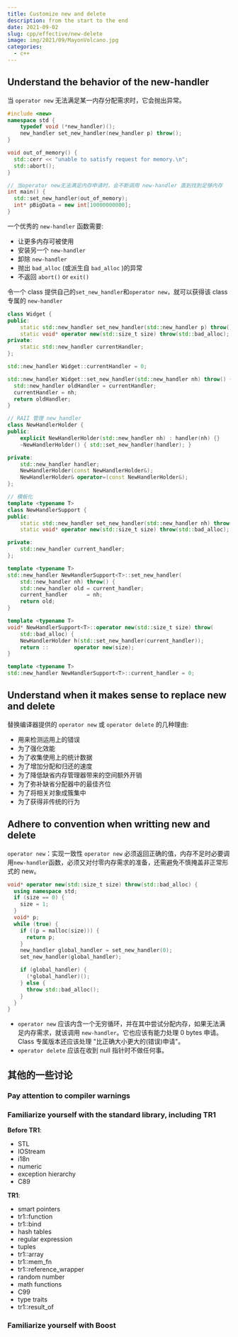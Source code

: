```yaml
---
title: Customize new and delete
description: from the start to the end
date: 2021-09-02
slug: cpp/effective/new-delete
image: img/2021/09/MayonVolcano.jpg
categories:
  - c++
---
```


## Understand the behavior of the new-handler

当 `operator new` 无法满足某一内存分配需求时，它会抛出异常。

```c++
#include <new>
namespace std {
    typedef void (*new_handler)();
    new_handler set_new_handler(new_handler p) throw();
}

void out_of_memory() {
  std::cerr << "unable to satisfy request for memory.\n";
  std::abort();
}

// 当operator new无法满足内存申请时，会不断调用 new-handler 直到找到足够内存
int main() {
  std::set_new_handler(out_of_memory);
  int* pBigData = new int[10000000000];
}
```

一个优秀的 `new-handler` 函数需要:

- 让更多内存可被使用
- 安装另一个 `new-handler`
- 卸除 `new-handler`
- 抛出 `bad_alloc` (或派生自 `bad_alloc` )的异常
- 不返回 `abort()` or `exit()`

令一个 class 提供自己的`set_new_handler`和`operator new`，就可以获得该 class 专属的 `new-handler`

```c++
class Widget {
public:
    static std::new_handler set_new_handler(std::new_handler p) throw();
    static void* operator new(std::size_t size) throw(std::bad_alloc);
private:
    static std::new_handler currentHandler;
};

std::new_handler Widget::currentHandler = 0;

std::new_handler Widget::set_new_handler(std::new_handler nh) throw() {
  std::new_handler oldHandler = currentHandler;
  currentHandler = nh;
  return oldHandler;
}

// RAII 管理 new_handler
class NewHandlerHolder {
public:
    explicit NewHandlerHolder(std::new_handler nh) : handler(nh) {}
    ~NewHandlerHolder() { std::set_new_handler(handler); }

private:
    std::new_handler handler;
    NewHandlerHolder(const NewHandlerHolder&);
    NewHandlerHolder& operator=(const NewHandlerHolder&);
};

// 模板化
template <typename T>
class NewHandlerSupport {
public:
    static std::new_handler set_new_handler(std::new_handler nh) throw();
    static void* operator new(std::size_t size) throw(std::bad_alloc);

private:
    std::new_handler current_handler;
};

template <typename T>
std::new_handler NewHandlerSupport<T>::set_new_handler(
    std::new_handler nh) throw() {
    std::new_handler old = current_handler;
    current_handler      = nh;
    return old;
}

template <typename T>
void* NewHandlerSupport<T>::operator new(std::size_t size) throw(
    std::bad_alloc) {
    NewHandlerHolder h(std::set_new_handler(current_handler));
    return ::        operator new(size);
}

template <typename T>
std::new_handler NewHandlerSupport<T>::current_handler = 0;
```

## Understand when it makes sense to replace new and delete

替换编译器提供的 `operator new` 或 `operator delete` 的几种理由:

- 用来检测运用上的错误
- 为了强化效能
- 为了收集使用上的统计数据
- 为了增加分配和归还的速度
- 为了降低缺省内存管理器带来的空间额外开销
- 为了弥补缺省分配器中的最佳齐位
- 为了将相关对象成簇集中
- 为了获得非传统的行为

## Adhere to convention when writting new and delete

`operator new`：实现一致性 `operator new` 必须返回正确的值，内存不足时必要调用`new-handler`函数，必须又对付零内存需求的准备，还需避免不慎掩盖非正常形式的 new。

```c++
void* operator new(std::size_t size) throw(std::bad_alloc) {
  using namespace std;
  if (size == 0) {
    size = 1;
  }
  void* p;
  while (true) {
    if ((p = malloc(size))) {
      return p;
    }
    new_handler global_handler = set_new_handler(0);
    set_new_handler(global_handler);

    if (global_handler) {
      (*global_handler)();
    } else {
      throw std::bad_alloc();
    }
  }
}
```

- `operator new` 应该内含一个无穷循环，并在其中尝试分配内存，如果无法满足内存需求，就该调用 `new-handler`。它也应该有能力处理 0 bytes 申请。 Class 专属版本还应该处理 "比正确大小更大的(错误)申请"。
- `operator delete` 应该在收到 null 指针时不做任何事。

## 其他的一些讨论

### Pay attention to compiler warnings

### Familiarize yourself with the standard library, including TR1

**Before TR1**:

- STL
- IOStream
- i18n
- numeric
- exception hierarchy
- C89

**TR1**:

- smart pointers
- tr1::function
- tr1::bind
- hash tables
- regular expression
- tuples
- tr1::array
- tr1::mem_fn
- tr1::reference_wrapper
- random number
- math functions
- C99
- type traits
- tr1::result_of

### Familiarize yourself with Boost

